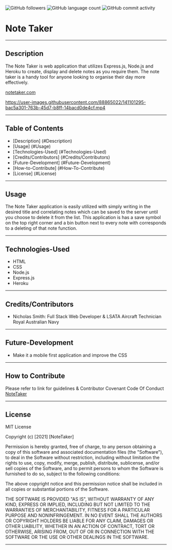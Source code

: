 <img alt="GitHub followers" src="https://img.shields.io/github/followers/N1cholasSmith?style=social">     <img alt="GitHub language count" src="https://img.shields.io/github/languages/count/N1cholasSmith/horiseon-search-engine-optimization?style=social">     <img alt="GitHub commit activity" src="https://img.shields.io/github/commit-activity/w/N1cholasSmith/horiseon-search-engine-optimization?style=social">


# Note Taker

---
## Description
The Note Taker is web application that utilizes Express.js, Node.js and Heroku to create, display and delete notes as you require them. The note taker is a handy tool for anyone looking to organise their day more effectively.



[notetaker.com](https://pacific-journey-01890.herokuapp.com/)



https://user-images.githubusercontent.com/88865022/141101295-bac5a301-763b-45d7-b8ff-14bacd0de4cf.mp4


---
## Table of Contents
- [Description] (#Description)
- [Usage] (#Usage)
- [Technologies-Used] (#Technologies-Used)
- [Credits/Contributors] (#Credits/Contributors)
- [Future-Development] (#Future-Development)
- [How-to-Contribute] (#How-To-Contribute)
- [License] (#License)
---
## Usage

The Note Taker application is easily utilized with simply writing in the desired title and correlating notes which can be saved to the server until you choose to delete it from the list. This application is has a save symbol on the top right corner and a bin button next to every note with corresponds to a deleting of that note function.

---

## Technologies-Used
- HTML
- CSS  
- Node.js
- Express.js
- Heroku

---
## Credits/Contributors
- Nicholas Smith: Full Stack Web Developer & LSATA Aircraft Technician Royal Australian Navy

---
## Future-Development
- Make it a mobile first application and improve the CSS

---
## How to Contribute

Please refer to link for guidelines & Contributor Covenant Code Of Conduct [NoteTaker](https://www.contributor-covenant.org/)

---
## License
MIT License

Copyright (c) [2021] [NoteTaker]

Permission is hereby granted, free of charge, to any person obtaining a copy
of this software and associated documentation files (the "Software"), to deal
in the Software without restriction, including without limitation the rights
to use, copy, modify, merge, publish, distribute, sublicense, and/or sell
copies of the Software, and to permit persons to whom the Software is
furnished to do so, subject to the following conditions:

The above copyright notice and this permission notice shall be included in all
copies or substantial portions of the Software.

THE SOFTWARE IS PROVIDED "AS IS", WITHOUT WARRANTY OF ANY KIND, EXPRESS OR
IMPLIED, INCLUDING BUT NOT LIMITED TO THE WARRANTIES OF MERCHANTABILITY,
FITNESS FOR A PARTICULAR PURPOSE AND NONINFRINGEMENT. IN NO EVENT SHALL THE
AUTHORS OR COPYRIGHT HOLDERS BE LIABLE FOR ANY CLAIM, DAMAGES OR OTHER
LIABILITY, WHETHER IN AN ACTION OF CONTRACT, TORT OR OTHERWISE, ARISING FROM,
OUT OF OR IN CONNECTION WITH THE SOFTWARE OR THE USE OR OTHER DEALINGS IN THE
SOFTWARE.

---
